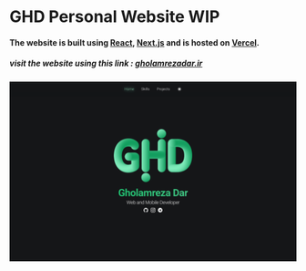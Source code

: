 # GHD Personal Website WIP
#### The website is built using [React](https://reactjs.org/), [Next.js](https://nextjs.org/) and is hosted on [Vercel](https://vercel.com/).
##### visit the website using this link : [gholamrezadar.ir](https://gholamrezadar.ir)
![GHD Website HomePage Image](https://github.com/Gholamrezadar/GHD-personal-website/blob/master/website.png)
